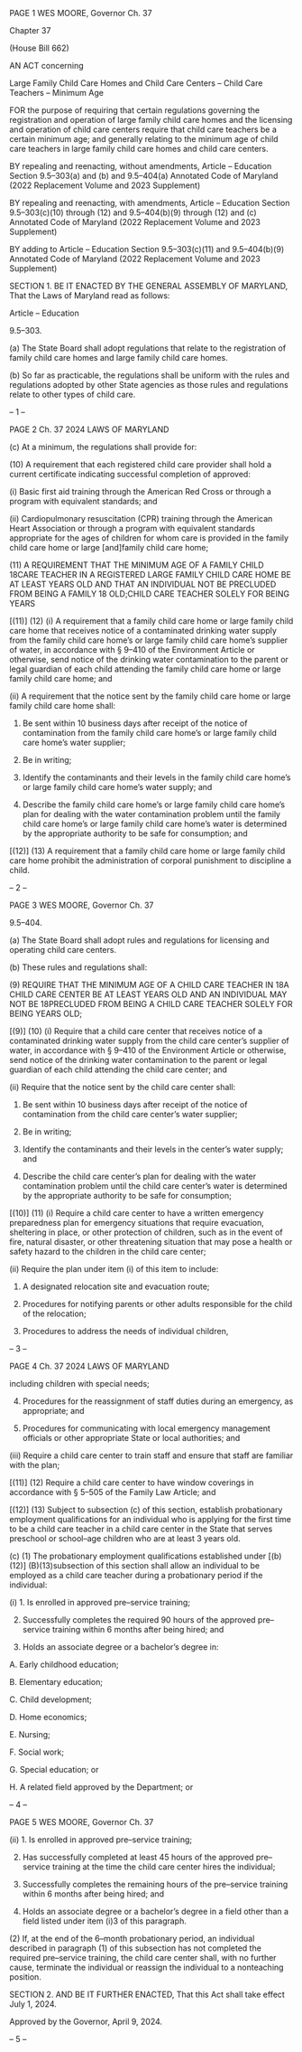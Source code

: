 PAGE 1
WES MOORE, Governor Ch. 37

Chapter 37

(House Bill 662)

AN ACT concerning

Large Family Child Care Homes and Child Care Centers – Child Care Teachers
– Minimum Age

FOR the purpose of requiring that certain regulations governing the registration and
operation of large family child care homes and the licensing and operation of child
care centers require that child care teachers be a certain minimum age; and
generally relating to the minimum age of child care teachers in large family child
care homes and child care centers.

BY repealing and reenacting, without amendments,
Article – Education
Section 9.5–303(a) and (b) and 9.5–404(a)
Annotated Code of Maryland
(2022 Replacement Volume and 2023 Supplement)

BY repealing and reenacting, with amendments,
Article – Education
Section 9.5–303(c)(10) through (12) and 9.5–404(b)(9) through (12) and (c)
Annotated Code of Maryland
(2022 Replacement Volume and 2023 Supplement)

BY adding to
Article – Education
Section 9.5–303(c)(11) and 9.5–404(b)(9)
Annotated Code of Maryland
(2022 Replacement Volume and 2023 Supplement)

SECTION 1. BE IT ENACTED BY THE GENERAL ASSEMBLY OF MARYLAND,
That the Laws of Maryland read as follows:

Article – Education

9.5–303.

(a) The State Board shall adopt regulations that relate to the registration of
family child care homes and large family child care homes.

(b) So far as practicable, the regulations shall be uniform with the rules and
regulations adopted by other State agencies as those rules and regulations relate to other
types of child care.

– 1 –

PAGE 2
Ch. 37 2024 LAWS OF MARYLAND

(c) At a minimum, the regulations shall provide for:

(10) A requirement that each registered child care provider shall hold a
current certificate indicating successful completion of approved:

(i) Basic first aid training through the American Red Cross or
through a program with equivalent standards; and

(ii) Cardiopulmonary resuscitation (CPR) training through the
American Heart Association or through a program with equivalent standards appropriate
for the ages of children for whom care is provided in the family child care home or large
[and]family child care home;

(11) A REQUIREMENT THAT THE MINIMUM AGE OF A FAMILY CHILD
18CARE TEACHER IN A REGISTERED LARGE FAMILY CHILD CARE HOME BE AT LEAST
YEARS OLD AND THAT AN INDIVIDUAL NOT BE PRECLUDED FROM BEING A FAMILY
18 OLD;CHILD CARE TEACHER SOLELY FOR BEING YEARS

[(11)] (12) (i) A requirement that a family child care home or large
family child care home that receives notice of a contaminated drinking water supply from
the family child care home’s or large family child care home’s supplier of water, in
accordance with § 9–410 of the Environment Article or otherwise, send notice of the
drinking water contamination to the parent or legal guardian of each child attending the
family child care home or large family child care home; and

(ii) A requirement that the notice sent by the family child care home
or large family child care home shall:

1. Be sent within 10 business days after receipt of the notice
of contamination from the family child care home’s or large family child care home’s water
supplier;

2. Be in writing;

3. Identify the contaminants and their levels in the family
child care home’s or large family child care home’s water supply; and

4. Describe the family child care home’s or large family child
care home’s plan for dealing with the water contamination problem until the family child
care home’s or large family child care home’s water is determined by the appropriate
authority to be safe for consumption; and

[(12)] (13) A requirement that a family child care home or large family child
care home prohibit the administration of corporal punishment to discipline a child.

– 2 –

PAGE 3
WES MOORE, Governor Ch. 37

9.5–404.

(a) The State Board shall adopt rules and regulations for licensing and operating
child care centers.

(b) These rules and regulations shall:

(9) REQUIRE THAT THE MINIMUM AGE OF A CHILD CARE TEACHER IN
18A CHILD CARE CENTER BE AT LEAST YEARS OLD AND AN INDIVIDUAL MAY NOT BE
18PRECLUDED FROM BEING A CHILD CARE TEACHER SOLELY FOR BEING YEARS
OLD;

[(9)] (10) (i) Require that a child care center that receives notice of a
contaminated drinking water supply from the child care center’s supplier of water, in
accordance with § 9–410 of the Environment Article or otherwise, send notice of the
drinking water contamination to the parent or legal guardian of each child attending the
child care center; and

(ii) Require that the notice sent by the child care center shall:

1. Be sent within 10 business days after receipt of the notice
of contamination from the child care center’s water supplier;

2. Be in writing;

3. Identify the contaminants and their levels in the center’s
water supply; and

4. Describe the child care center’s plan for dealing with the
water contamination problem until the child care center’s water is determined by the
appropriate authority to be safe for consumption;

[(10)] (11) (i) Require a child care center to have a written emergency
preparedness plan for emergency situations that require evacuation, sheltering in place, or
other protection of children, such as in the event of fire, natural disaster, or other
threatening situation that may pose a health or safety hazard to the children in the child
care center;

(ii) Require the plan under item (i) of this item to include:

1. A designated relocation site and evacuation route;

2. Procedures for notifying parents or other adults
responsible for the child of the relocation;

3. Procedures to address the needs of individual children,

– 3 –

PAGE 4
Ch. 37 2024 LAWS OF MARYLAND

including children with special needs;

4. Procedures for the reassignment of staff duties during an
emergency, as appropriate; and

5. Procedures for communicating with local emergency
management officials or other appropriate State or local authorities; and

(iii) Require a child care center to train staff and ensure that staff are
familiar with the plan;

[(11)] (12) Require a child care center to have window coverings in
accordance with § 5–505 of the Family Law Article; and

[(12)] (13) Subject to subsection (c) of this section, establish probationary
employment qualifications for an individual who is applying for the first time to be a child
care teacher in a child care center in the State that serves preschool or school–age children
who are at least 3 years old.

(c) (1) The probationary employment qualifications established under
[(b)(12)] (B)(13)subsection of this section shall allow an individual to be employed as a
child care teacher during a probationary period if the individual:

(i) 1. Is enrolled in approved pre–service training;

2. Successfully completes the required 90 hours of the
approved pre–service training within 6 months after being hired; and

3. Holds an associate degree or a bachelor’s degree in:

A. Early childhood education;

B. Elementary education;

C. Child development;

D. Home economics;

E. Nursing;

F. Social work;

G. Special education; or

H. A related field approved by the Department; or

– 4 –

PAGE 5
WES MOORE, Governor Ch. 37

(ii) 1. Is enrolled in approved pre–service training;

2. Has successfully completed at least 45 hours of the
approved pre–service training at the time the child care center hires the individual;

3. Successfully completes the remaining hours of the
pre–service training within 6 months after being hired; and

4. Holds an associate degree or a bachelor’s degree in a field
other than a field listed under item (i)3 of this paragraph.

(2) If, at the end of the 6–month probationary period, an individual
described in paragraph (1) of this subsection has not completed the required pre–service
training, the child care center shall, with no further cause, terminate the individual or
reassign the individual to a nonteaching position.

SECTION 2. AND BE IT FURTHER ENACTED, That this Act shall take effect July
1, 2024.

Approved by the Governor, April 9, 2024.

– 5 –